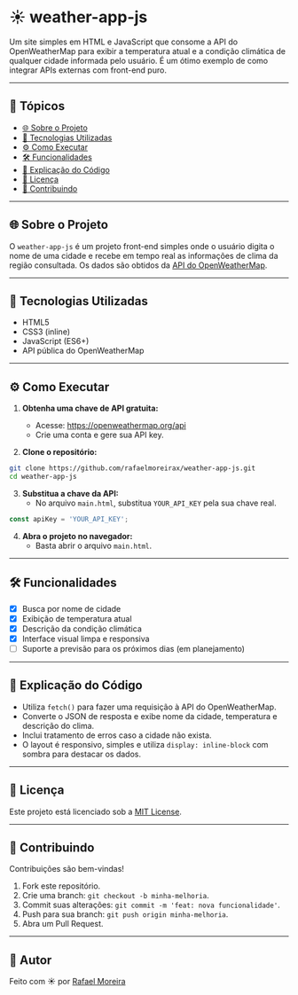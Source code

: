 # ☀️ weather-app-js

Um site simples em HTML e JavaScript que consome a API do OpenWeatherMap para exibir a temperatura atual e a condição climática de qualquer cidade informada pelo usuário. É um ótimo exemplo de como integrar APIs externas com front-end puro.

---

## 📌 Tópicos

- [🌐 Sobre o Projeto](#-sobre-o-projeto)
- [🚀 Tecnologias Utilizadas](#-tecnologias-utilizadas)
- [⚙️ Como Executar](#️-como-executar)
- [🛠️ Funcionalidades](#️-funcionalidades)
- [🧠 Explicação do Código](#-explicação-do-código)
- [📄 Licença](#-licença)
- [🤝 Contribuindo](#-contribuindo)

---

## 🌐 Sobre o Projeto

O `weather-app-js` é um projeto front-end simples onde o usuário digita o nome de uma cidade e recebe em tempo real as informações de clima da região consultada. Os dados são obtidos da [API do OpenWeatherMap](https://openweathermap.org/current).

---

## 🚀 Tecnologias Utilizadas

- HTML5
- CSS3 (inline)
- JavaScript (ES6+)
- API pública do OpenWeatherMap

---

## ⚙️ Como Executar

1. **Obtenha uma chave de API gratuita:**
   - Acesse: https://openweathermap.org/api
   - Crie uma conta e gere sua API key.

2. **Clone o repositório:**

```bash
git clone https://github.com/rafaelmoreirax/weather-app-js.git
cd weather-app-js
```

3. **Substitua a chave da API:**
   - No arquivo `main.html`, substitua `YOUR_API_KEY` pela sua chave real.

```javascript
const apiKey = 'YOUR_API_KEY';
```

4. **Abra o projeto no navegador:**
   - Basta abrir o arquivo `main.html`.

---

## 🛠️ Funcionalidades

- [x] Busca por nome de cidade
- [x] Exibição de temperatura atual
- [x] Descrição da condição climática
- [x] Interface visual limpa e responsiva
- [ ] Suporte a previsão para os próximos dias (em planejamento)

---

## 🧠 Explicação do Código

- Utiliza `fetch()` para fazer uma requisição à API do OpenWeatherMap.
- Converte o JSON de resposta e exibe nome da cidade, temperatura e descrição do clima.
- Inclui tratamento de erros caso a cidade não exista.
- O layout é responsivo, simples e utiliza `display: inline-block` com sombra para destacar os dados.

---

## 📄 Licença

Este projeto está licenciado sob a [MIT License](LICENSE).

---

## 🤝 Contribuindo

Contribuições são bem-vindas!

1. Fork este repositório.
2. Crie uma branch: `git checkout -b minha-melhoria`.
3. Commit suas alterações: `git commit -m 'feat: nova funcionalidade'`.
4. Push para sua branch: `git push origin minha-melhoria`.
5. Abra um Pull Request.

---

## 👤 Autor

Feito com ☀️ por [Rafael Moreira](https://github.com/rafaelmoreirax)
